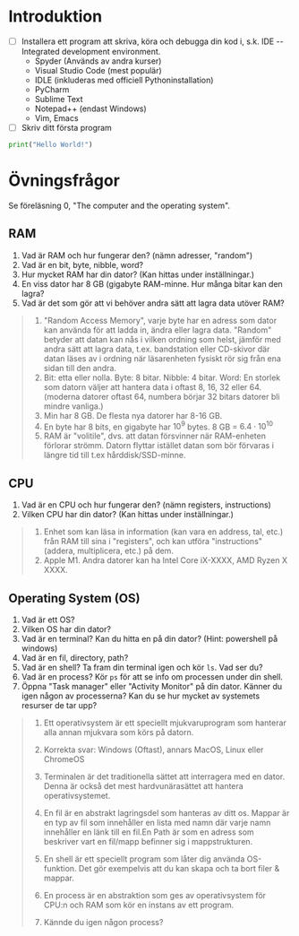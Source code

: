 # Introduktion

- [ ] Installera ett program att skriva, köra och debugga din kod i, s.k. IDE -- Integrated development environment.
    - Spyder (Används av andra kurser)
    - Visual Studio Code (mest populär)
    - IDLE (inkluderas med officiell Pythoninstallation)
    - PyCharm
    - Sublime Text
    - Notepad++ (endast Windows)
    - Vim, Emacs
- [ ] Skriv ditt första program

```python
print("Hello World!")
```

# Övningsfrågor

Se föreläsning 0, "The computer and the operating system".

## RAM

1. Vad är RAM och hur fungerar den? (nämn adresser, "random")
2. Vad är en bit, byte, nibble, word?
3. Hur mycket RAM har din dator? (Kan hittas under inställningar.)
4. En viss dator har 8 GB (gigabyte RAM-minne. Hur många bitar kan den lagra?
5. Vad är det som gör att vi behöver andra sätt att lagra data utöver RAM?

> 1. "Random Access Memory", varje byte har en adress som dator kan använda för
>    att ladda in, ändra eller lagra data. "Random" betyder att datan kan nås i
>    vilken ordning som helst, jämför med andra sätt att lagra data, t.ex.
>    bandstation eller CD-skivor där datan läses av i ordning när läsarenheten
>    fysiskt rör sig från ena sidan till den andra.
> 2. Bit: etta eller nolla. Byte: 8 bitar. Nibble: 4 bitar. Word: En storlek
>    som datorn väljer att hantera data i oftast 8, 16, 32 eller 64. (moderna
>    datorer oftast 64, numbera börjar 32 bitars datorer bli mindre vanliga.)
> 3. Min har 8 GB. De flesta nya datorer har 8-16 GB.
> 4. En byte har 8 bits, en gigabyte har $10^9$ bytes. 8 GB = $6.4 \cdot 10^10$
> 5. RAM är "volitile", dvs. att datan försvinner när RAM-enheten förlorar
>    strömm. Datorn flyttar istället datan som bör förvaras i längre tid till
>    t.ex hårddisk/SSD-minne.


## CPU

1. Vad är en CPU och hur fungerar den? (nämn registers, instructions)
2. Vilken CPU har din dator? (Kan hittas under inställningar.)


> 1. Enhet som kan läsa in information (kan vara en address, tal, etc.) från
>    RAM till sina i "registers", och kan utföra "instructions" (addera,
>    multiplicera, etc.) på dem.
> 2. Apple M1. Andra datorer kan ha Intel Core iX-XXXX, AMD Ryzen X XXXX.



## Operating System (OS)

1. Vad är ett OS?
2. Vilken OS har din dator?
3. Vad är en terminal? Kan du hitta en på din dator? (Hint: powershell på windows)
4. Vad är en fil, directory, path?
5. Vad är en shell? Ta fram din terminal igen och kör `ls`. Vad ser du?
6. Vad är en process? Kör `ps` för att se info om processen under din shell.
7. Öppna "Task manager" eller "Activity Monitor" på din dator. Känner du igen
   någon av processerna? Kan du se hur mycket av systemets resurser de tar upp?

> 1. Ett operativsystem är ett speciellt mjukvaruprogram som hanterar alla annan mjukvara som körs på datorn.
>
> 2. Korrekta svar: Windows (Oftast), annars MacOS, Linux eller ChromeOS
>
> 3. Terminalen är det traditionella sättet att interragera med en dator. Denna är också det mest hardvunärasättet att hantera operativsystemet.
> 
> 4. En fil är en abstrakt lagringsdel som hanteras av ditt os. Mappar är en typ av fil som innehåller en lista med namn där varje namn innehåller en länk till en fil.En Path är som en adress som beskriver vart en fil/mapp befinner sig i mappstrukturen.
>
> 5. En shell är ett speciellt program som låter dig använda OS-funktion. Det gör exempelvis att du kan skapa och ta bort filer & mappar.
>
> 6. En process är en abstraktion som ges av operativsystem för CPU:n och RAM som kör en instans av ett program. 
> 
> 7. Kännde du igen någon process? 
